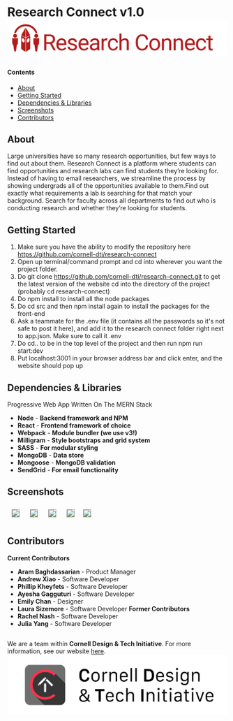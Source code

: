 # Research Connect v1.0 <img src="./src/images/LogoWithText.png" />
#### Contents
  - [About](#about)
  - [Getting Started](#getting-started)
  - [Dependencies & Libraries](#dependencies--libraries)
  - [Screenshots](#screenshots)
  - [Contributors](#contributors)

## About
Large universities have so many research opportunities, but few ways to find out about them. Research Connect is a platform where students can find opportunities and research labs can find students they’re looking for. Instead of having to email researchers, we streamline the process by showing undergrads all of the opportunities available to them.Find out exactly what requirements a lab is searching for that match your background. Search for faculty across all departments to find out who is conducting research and whether they’re looking for students.

## Getting Started
1. Make sure you have the ability to modify the repository here https://github.com/cornell-dti/research-connect
2. Open up terminal/command prompt and cd into wherever you want the project folder.
3. Do git clone https://github.com/cornell-dti/research-connect.git to get the latest version of the website
cd into the directory of the project  (probably cd research-connect)
4. Do npm install to install all the node packages
5. Do cd src and then npm install again to install the packages for the front-end
6. Ask a teammate for the .env file (it contains all the passwords so it's not safe to post it here), and add it to the research connect folder right next to app.json. Make sure to call it .env
7. Do cd.. to be in the top level of the project and then run npm run start:dev
8. Put localhost:3001 in your browser address bar and click enter, and the website should pop up

## Dependencies & Libraries
Progressive Web App Written On The MERN Stack
 * **Node** - **Backend framework and NPM**
 * **React** - **Frontend framework of choice**
 * **Webpack** - **Module bundler (we use v3!)**
 * **Milligram** - **Style bootstraps and grid system**
 * **SASS** - **For modular styling**
 * **MongoDB** - **Data store**
 * **Mongoose** - **MongoDB validation**
 * **SendGrid** - **For email functionality**

## Screenshots
<img src="https://raw.githubusercontent.com/cornell-dti/research-connect/master/Student%20faculty%20view.png" width="250px" style="margin: 10px; border: 1px rgba(0,0,0,0.4) solid;"> <img src="https://raw.githubusercontent.com/cornell-dti/research-connect/master/Student%20opportunity%20apply.png" width="250px" style="margin: 10px; border: 1px rgba(0,0,0,0.4) solid;"> <img src="https://raw.githubusercontent.com/cornell-dti/research-connect/master/Student%20opportunity%20view.png" width="250px" style="margin: 10px; border: 1px rgba(0,0,0,0.4) solid;"> <img src="https://raw.githubusercontent.com/cornell-dti/research-connect/master/Student%20single%20opportunity%20view.png" width="250px" style="margin: 10px; border: 1px rgba(0,0,0,0.4) solid;"><img src="https://raw.githubusercontent.com/cornell-dti/research-connect/master/Landing%20page.png" width="250px" style="margin: 10px; border: 1px rgba(0,0,0,0.4) solid;">

## Contributors
**Current Contributors**
 * **Aram Baghdassarian** - Product Manager
 * **Andrew Xiao** - Software Developer
 * **Phillip Kheyfets** - Software Developer
 * **Ayesha Gagguturi** - Software Developer
 * **Emily Chan** - Designer
 * **Laura Sizemore**  - Software Developer
**Former Contributors**
 * **Rachel Nash** - Software Developer
 * **Julia Yang** - Software Developer
##



We are a team within **Cornell Design & Tech Initiative**. For more information, see our website [here](https://cornelldti.org/).
<img src="https://raw.githubusercontent.com/cornell-dti/design/master/Branding/Wordmark/Dark%20Text/Transparent/Wordmark-Dark%20Text-Transparent%403x.png">
